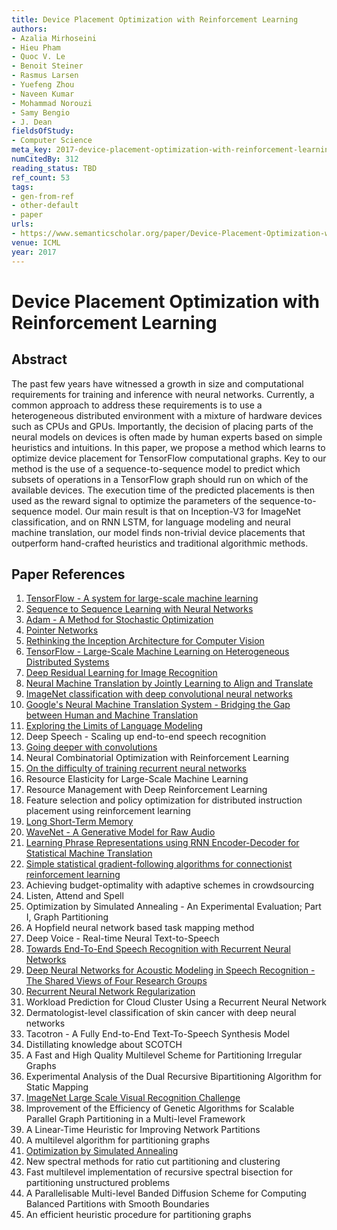 ```yaml
---
title: Device Placement Optimization with Reinforcement Learning
authors:
- Azalia Mirhoseini
- Hieu Pham
- Quoc V. Le
- Benoit Steiner
- Rasmus Larsen
- Yuefeng Zhou
- Naveen Kumar
- Mohammad Norouzi
- Samy Bengio
- J. Dean
fieldsOfStudy:
- Computer Science
meta_key: 2017-device-placement-optimization-with-reinforcement-learning
numCitedBy: 312
reading_status: TBD
ref_count: 53
tags:
- gen-from-ref
- other-default
- paper
urls:
- https://www.semanticscholar.org/paper/Device-Placement-Optimization-with-Reinforcement-Mirhoseini-Pham/bfbd10ebffc9494423770a5bd30ebd0f9cbce66d?sort=total-citations
venue: ICML
year: 2017
---
```


# Device Placement Optimization with Reinforcement Learning

## Abstract

The past few years have witnessed a growth in size and computational requirements for training and inference with neural networks. Currently, a common approach to address these requirements is to use a heterogeneous distributed environment with a mixture of hardware devices such as CPUs and GPUs. Importantly, the decision of placing parts of the neural models on devices is often made by human experts based on simple heuristics and intuitions. In this paper, we propose a method which learns to optimize device placement for TensorFlow computational graphs. Key to our method is the use of a sequence-to-sequence model to predict which subsets of operations in a TensorFlow graph should run on which of the available devices. The execution time of the predicted placements is then used as the reward signal to optimize the parameters of the sequence-to-sequence model. Our main result is that on Inception-V3 for ImageNet classification, and on RNN LSTM, for language modeling and neural machine translation, our model finds non-trivial device placements that outperform hand-crafted heuristics and traditional algorithmic methods.

## Paper References

1. [TensorFlow - A system for large-scale machine learning](2016-tensorflow-a-system-for-large-scale-machine-learning.md)
2. [Sequence to Sequence Learning with Neural Networks](2014-sequence-to-sequence-learning-with-neural-networks.md)
3. [Adam - A Method for Stochastic Optimization](2015-adam-a-method-for-stochastic-optimization.md)
4. [Pointer Networks](2015-pointer-networks.md)
5. [Rethinking the Inception Architecture for Computer Vision](2016-rethinking-the-inception-architecture-for-computer-vision.md)
6. [TensorFlow - Large-Scale Machine Learning on Heterogeneous Distributed Systems](2016-tensorflow-large-scale-machine-learning-on-heterogeneous-distributed-systems.md)
7. [Deep Residual Learning for Image Recognition](2016-deep-residual-learning-for-image-recognition.md)
8. [Neural Machine Translation by Jointly Learning to Align and Translate](2015-neural-machine-translation-by-jointly-learning-to-align-and-translate.md)
9. [ImageNet classification with deep convolutional neural networks](2012-imagenet-classification-with-deep-convolutional-neural-networks.md)
10. [Google's Neural Machine Translation System - Bridging the Gap between Human and Machine Translation](2016-google-s-neural-machine-translation-system-bridging-the-gap-between-human-and-machine-translation.md)
11. [Exploring the Limits of Language Modeling](2016-exploring-the-limits-of-language-modeling.md)
12. Deep Speech - Scaling up end-to-end speech recognition
13. [Going deeper with convolutions](2015-going-deeper-with-convolutions.md)
14. Neural Combinatorial Optimization with Reinforcement Learning
15. [On the difficulty of training recurrent neural networks](2013-on-the-difficulty-of-training-recurrent-neural-networks.md)
16. Resource Elasticity for Large-Scale Machine Learning
17. Resource Management with Deep Reinforcement Learning
18. Feature selection and policy optimization for distributed instruction placement using reinforcement learning
19. [Long Short-Term Memory](1997-long-short-term-memory.md)
20. [WaveNet - A Generative Model for Raw Audio](2016-wavenet-a-generative-model-for-raw-audio.md)
21. [Learning Phrase Representations using RNN Encoder-Decoder for Statistical Machine Translation](2014-learning-phrase-representations-using-rnn-encoder-decoder-for-statistical-machine-translation.md)
22. [Simple statistical gradient-following algorithms for connectionist reinforcement learning](2004-simple-statistical-gradient-following-algorithms-for-connectionist-reinforcement-learning.md)
23. Achieving budget-optimality with adaptive schemes in crowdsourcing
24. Listen, Attend and Spell
25. Optimization by Simulated Annealing - An Experimental Evaluation; Part I, Graph Partitioning
26. A Hopfield neural network based task mapping method
27. Deep Voice - Real-time Neural Text-to-Speech
28. [Towards End-To-End Speech Recognition with Recurrent Neural Networks](2014-towards-end-to-end-speech-recognition-with-recurrent-neural-networks.md)
29. [Deep Neural Networks for Acoustic Modeling in Speech Recognition - The Shared Views of Four Research Groups](2012-deep-neural-networks-for-acoustic-modeling-in-speech-recognition-the-shared-views-of-four-research-groups.md)
30. [Recurrent Neural Network Regularization](2014-recurrent-neural-network-regularization.md)
31. Workload Prediction for Cloud Cluster Using a Recurrent Neural Network
32. Dermatologist-level classification of skin cancer with deep neural networks
33. Tacotron - A Fully End-to-End Text-To-Speech Synthesis Model
34. Distillating knowledge about SCOTCH
35. A Fast and High Quality Multilevel Scheme for Partitioning Irregular Graphs
36. Experimental Analysis of the Dual Recursive Bipartitioning Algorithm for Static Mapping
37. [ImageNet Large Scale Visual Recognition Challenge](2015-imagenet-large-scale-visual-recognition-challenge.md)
38. Improvement of the Efficiency of Genetic Algorithms for Scalable Parallel Graph Partitioning in a Multi-level Framework
39. A Linear-Time Heuristic for Improving Network Partitions
40. A multilevel algorithm for partitioning graphs
41. [Optimization by Simulated Annealing](1983-optimization-by-simulated-annealing.md)
42. New spectral methods for ratio cut partitioning and clustering
43. Fast multilevel implementation of recursive spectral bisection for partitioning unstructured problems
44. A Parallelisable Multi-level Banded Diffusion Scheme for Computing Balanced Partitions with Smooth Boundaries
45. An efficient heuristic procedure for partitioning graphs
